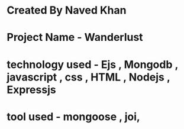 # Created By Naved Khan
# Project Name - Wanderlust
# technology used - Ejs , Mongodb , javascript , css , HTML , Nodejs , Expressjs
# tool used - mongoose , joi,
